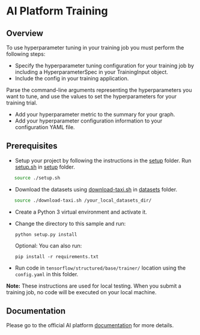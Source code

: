 # AI Platform Training

## Overview

To use hyperparameter tuning in your training job you must perform the following steps:

 - Specify the hyperparameter tuning configuration for your training job by
   including a HyperparameterSpec in your TrainingInput object.
 - Include the config in your training application.

Parse the command-line arguments representing the hyperparameters you want to
tune, and use the values to set the hyperparameters for your training trial.

 - Add your hyperparameter metric to the summary for your graph.
 - Add your hyperparameter configuration information to your configuration YAML file.

## Prerequisites

* Setup your project by following the instructions in the [setup](../../../../setup) folder.
  Run [setup.sh](../../../../setup/setup.sh) in [setup](../../../../setup) folder.
  
 ```bash
    source ./setup.sh
 ```
 
* Download the datasets using [download-taxi.sh](../../../../datasets/download-taxi.sh) in [datasets](../../../../datasets) 
folder.

 ```bash
    source ./download-taxi.sh /your_local_datasets_dir/
 ```
* Create a Python 3 virtual environment and activate it.
* Change the directory to this sample and run: 

  ```
  python setup.py install
  ```
  
  Optional: You can also run:
  ```
  pip install -r requirements.txt
  ```

* Run code in `tensorflow/structured/base/trainer/` location using the `config.yaml` in this folder.

**Note:** These instructions are used for local testing. When you submit a training job, no code will be executed on 
your local machine.


## Documentation

Please go to the official AI platform [documentation]((https://cloud.google.com/ml-engine/docs/tensorflow/using-hyperparameter-tuning)) for more details.